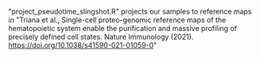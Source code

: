 "project_pseudotime_slingshot.R" projects our samples to reference maps in "Triana et al., Single-cell proteo-genomic reference maps of the hematopoietic system enable the purification and massive profiling of precisely defined cell states. Nature Immunology (2021). https://doi.org/10.1038/s41590-021-01059-0"


